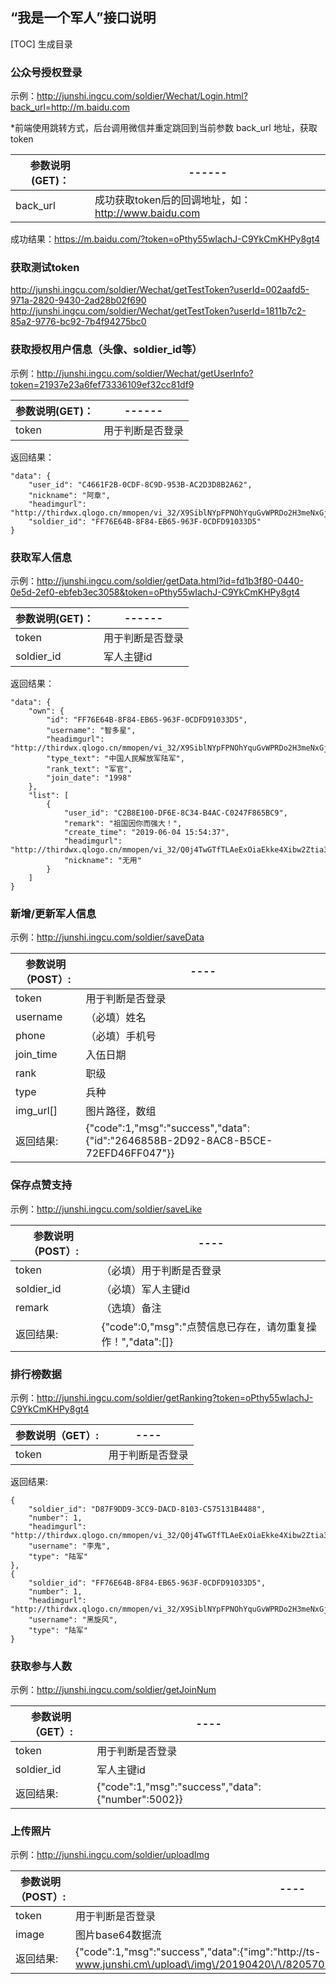 ## “我是一个军人”接口说明


[TOC] 生成目录

### 公众号授权登录
 
示例：http://junshi.ingcu.com/soldier/Wechat/Login.html?back_url=http://m.baidu.com

*前端使用跳转方式，后台调用微信并重定跳回到当前参数 back_url 地址，获取token

|参数说明(GET)：|------|
|--------------|--------------|
|back_url |	成功获取token后的回调地址，如：http://www.baidu.com|

成功结果：https://m.baidu.com/?token=oPthy55wIachJ-C9YkCmKHPy8gt4

### 获取测试token
http://junshi.ingcu.com/soldier/Wechat/getTestToken?userId=002aafd5-971a-2820-9430-2ad28b02f690
http://junshi.ingcu.com/soldier/Wechat/getTestToken?userId=1811b7c2-85a2-9776-bc92-7b4f94275bc0

### 获取授权用户信息（头像、soldier_id等）  
  
示例：http://junshi.ingcu.com/soldier/Wechat/getUserInfo?token=21937e23a6fef73336109ef32cc81df9

|参数说明(GET)：|------|
|--------------|--------------|
|token       |	用于判断是否登录|

返回结果：

    "data": {
        "user_id": "C4661F2B-0CDF-8C9D-953B-AC2D3D8B2A62",
        "nickname": "阿章",
        "headimgurl": "http://thirdwx.qlogo.cn/mmopen/vi_32/X9SiblNYpFPNOhYquGvWPRDo2H3meNxGjEFOKMCAvozIhSDOTlguTfibIVQaA5ibG4Qn9rU84QeFjlAKzAh15icRRw/132",
        "soldier_id": "FF76E64B-8F84-EB65-963F-0CDFD91033D5"
    }

### 获取军人信息  
  
示例：http://junshi.ingcu.com/soldier/getData.html?id=fd1b3f80-0440-0e5d-2ef0-ebfeb3ec3058&token=oPthy55wIachJ-C9YkCmKHPy8gt4

|参数说明(GET)：|------|
|--------------|--------------|
|token       |	用于判断是否登录|
|soldier_id       |	军人主键id|

返回结果：

    "data": {
        "own": {
            "id": "FF76E64B-8F84-EB65-963F-0CDFD91033D5",
            "username": "智多星",
            "headimgurl": "http://thirdwx.qlogo.cn/mmopen/vi_32/X9SiblNYpFPNOhYquGvWPRDo2H3meNxGjEFOKMCAvozIhSDOTlguTfibIVQaA5ibG4Qn9rU84QeFjlAKzAh15icRRw/132",
            "type_text": "中国人民解放军陆军",
            "rank_text": "军官",
            "join_date": "1998"
        },
        "list": [
            {
                "user_id": "C2B8E100-DF6E-8C34-B4AC-C0247F865BC9",
                "remark": "祖国因你而强大！",
                "create_time": "2019-06-04 15:54:37",
                "headimgurl": "http://thirdwx.qlogo.cn/mmopen/vi_32/Q0j4TwGTfTLAeExOiaEkke4Xibw2Ztia31gp1bX0IMR7YnVRRdXGj1TVUXyDw08SX2E2gGibuEqIGZHwDQF3icslYcQ/132",
                "nickname": "无用"
            }
        ]
    }


### 新增/更新军人信息  

示例：http://junshi.ingcu.com/soldier/saveData

|参数说明（POST）:|----|
|--------------|--------------|
|token       |	用于判断是否登录|
|username      |    （必填）姓名|
|phone      |   （必填）手机号|
|join_time      |   入伍日期|
|rank      |    职级|
|type      |    兵种|
|img_url[]      | 图片路径，数组|
|返回结果:  |	{"code":1,"msg":"success","data":{"id":"2646858B-2D92-8AC8-B5CE-72EFD46FF047"}}|


### 保存点赞支持    

示例：http://junshi.ingcu.com/soldier/saveLike

|参数说明（POST）:|----|
|--------------|--------------|
|token       |	（必填）用于判断是否登录|
|soldier_id       |	（必填）军人主键id|
|remark       |	（选填）备注|
|返回结果:   |	{"code":0,"msg":"点赞信息已存在，请勿重复操作！","data":[]}|

### 排行榜数据

示例：http://junshi.ingcu.com/soldier/getRanking?token=oPthy55wIachJ-C9YkCmKHPy8gt4

|参数说明（GET）:|----|
|--------------|--------------|
|token       |	用于判断是否登录|

返回结果: 

    {
        "soldier_id": "D87F9DD9-3CC9-DACD-8103-C575131B4488",
        "number": 1, 
        "headimgurl": "http://thirdwx.qlogo.cn/mmopen/vi_32/Q0j4TwGTfTLAeExOiaEkke4Xibw2Ztia31gp1bX0IMR7YnVRRdXGj1TVUXyDw08SX2E2gGibuEqIGZHwDQF3icslYcQ/132",
        "username": "李鬼",
        "type": "陆军"
    },
    {
        "soldier_id": "FF76E64B-8F84-EB65-963F-0CDFD91033D5",
        "number": 1,   
        "headimgurl": "http://thirdwx.qlogo.cn/mmopen/vi_32/X9SiblNYpFPNOhYquGvWPRDo2H3meNxGjEFOKMCAvozIhSDOTlguTfibIVQaA5ibG4Qn9rU84QeFjlAKzAh15icRRw/132",
        "username": "黑旋风",
        "type": "陆军"
    }

### 获取参与人数

示例：http://junshi.ingcu.com/soldier/getJoinNum

|参数说明（GET）:|----|
|--------------|--------------|
|token       |	用于判断是否登录|
|soldier_id       |	军人主键id|
|返回结果:   |	{"code":1,"msg":"success","data":{"number":5002}}|


### 上传照片

示例：http://junshi.ingcu.com/soldier/uploadImg

|参数说明（POST）:|----|
|--------------|--------------|
|token       |	用于判断是否登录|
|image       |	图片base64数据流|
|返回结果:   |	{"code":1,"msg":"success","data":{"img":"http:\/\/ts-www.junshi.cm\/upload\/img\/20190420\/\/82057076fec1f88b5f28aaaa2b38f8d4.png"}}|


